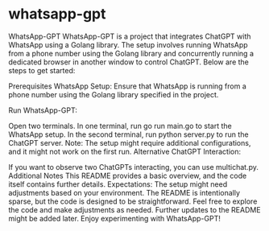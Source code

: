 # whatsapp-gpt
WhatsApp-GPT
WhatsApp-GPT is a project that integrates ChatGPT with WhatsApp using a Golang library. The setup involves running WhatsApp from a phone number using the Golang library and concurrently running a dedicated browser in another window to control ChatGPT. Below are the steps to get started:

Prerequisites
WhatsApp Setup: Ensure that WhatsApp is running from a phone number using the Golang library specified in the project.

Run WhatsApp-GPT:

Open two terminals.
In one terminal, run go run main.go to start the WhatsApp setup.
In the second terminal, run python server.py to run the ChatGPT server.
Note: The setup might require additional configurations, and it might not work on the first run.
Alternative ChatGPT Interaction:

If you want to observe two ChatGPTs interacting, you can use multichat.py.
Additional Notes
This README provides a basic overview, and the code itself contains further details.
Expectations: The setup might need adjustments based on your environment.
The README is intentionally sparse, but the code is designed to be straightforward.
Feel free to explore the code and make adjustments as needed.
Further updates to the README might be added later.
Enjoy experimenting with WhatsApp-GPT!